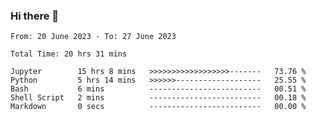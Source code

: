 ### Hi there 👋

<!--
**ututono/ututono** is a ✨ _special_ ✨ repository because its `README.md` (this file) appears on your GitHub profile.

Here are some ideas to get you started:

- 🔭 I’m currently working on ...
- 🌱 I’m currently learning ...
- 👯 I’m looking to collaborate on ...
- 🤔 I’m looking for help with ...
- 💬 Ask me about ...
- 📫 How to reach me: ...
- 😄 Pronouns: ...
- ⚡ Fun fact: ...
-->



<!--START_SECTION:waka-->

```text
From: 20 June 2023 - To: 27 June 2023

Total Time: 20 hrs 31 mins

Jupyter        15 hrs 8 mins   >>>>>>>>>>>>>>>>>>-------   73.76 %
Python         5 hrs 14 mins   >>>>>>-------------------   25.55 %
Bash           6 mins          -------------------------   00.51 %
Shell Script   2 mins          -------------------------   00.18 %
Markdown       0 secs          -------------------------   00.00 %
```

<!--END_SECTION:waka-->
